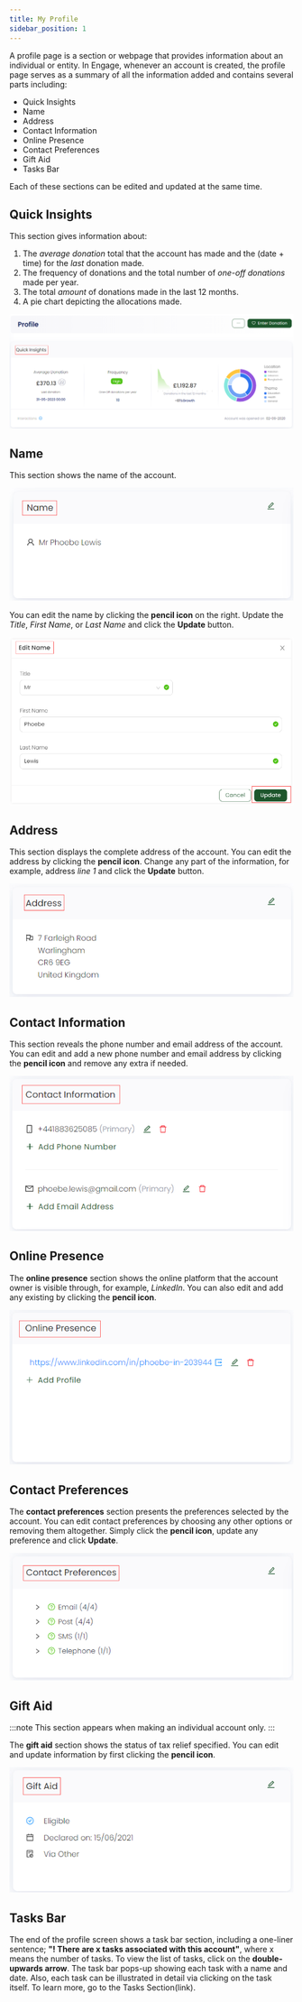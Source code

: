 ```yaml
---
title: My Profile
sidebar_position: 1
---
```


A profile page is a section or webpage that provides information about an individual or entity. In Engage, whenever an account is created, the profile page serves as a summary of all the information added and contains several parts including:

- Quick Insights
- Name
- Address
- Contact Information
- Online Presence
- Contact Preferences
- Gift Aid
- Tasks Bar

Each of these sections can be edited and updated at the same time.  

## Quick Insights

This section gives information about:

1. The *average donation* total that the account has made and the (date + time) for the *last* donation made. 
2. The frequency of donations and the total number of *one-off donations* made per year.
3. The total *amount* of donations made in the last 12 months.
4. A pie chart depicting the allocations made. 

![Quick Insights](./quick-insights.png)

## Name

This section shows the name of the account.

![Name section](./name-section.png)

You can edit the name by clicking the **pencil icon** on the right. Update the *Title*, *First Name*, or *Last Name* and click the **Update** button.  

![Edit Name](./edit-name.png)

## Address

This section displays the complete address of the account. You can edit the address by clicking the **pencil icon**. Change any part of the information, for example, address *line 1* and click the **Update** button.

![Address](./address-detail.png)

## Contact Information

This section reveals the phone number and email address of the account. You can edit and add a new phone number and email address by clicking the **pencil icon** and remove any extra if needed.  

![Contact Information](./contact-information.png)

## Online Presence

The **online presence** section shows the online platform that the account owner is visible through, for example, *LinkedIn*. You can also edit and add any existing by clicking the **pencil icon**.

![Online Presence](./online-presence.png)

## Contact Preferences

The **contact preferences** section presents the preferences selected by the account. You can edit contact preferences by choosing any other options or removing them altogether. Simply click the **pencil icon**, update any preference and click **Update**.

![Contact Preference](./contact-preference.png)

## Gift Aid

:::note
This section appears when making an individual account only.
:::

The **gift aid** section shows the status of tax relief specified. You can edit and update information by first clicking the **pencil icon**.

![Gift Aid](./gift-aid.png)

## Tasks Bar

The end of the profile screen shows a task bar section, including a one-liner sentence; **"! There are x tasks associated with this account"**, where x means the number of tasks. To view the list of tasks, click on the **double-upwards arrow**. The task bar pops-up showing each task with a name and date. Also, each task can be illustrated in detail via clicking on the task itself. To learn more, go to the Tasks Section(link).

